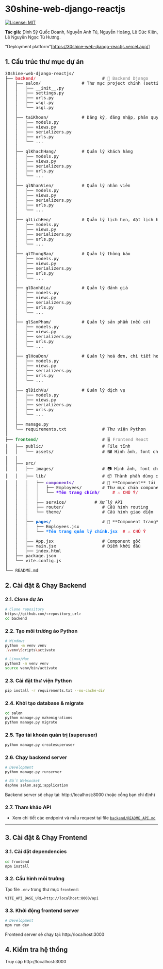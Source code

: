 # 30shine-web-django-reactjs

[![License: MIT](https://img.shields.io/badge/License-MIT-yellow.svg)](https://opensource.org/licenses/MIT)

**Tác giả:** Đinh Sỹ Quốc Doanh, Nguyễn Anh Tú, Nguyễn Hoàng, Lê Đức Kiên, Lê Nguyễn Ngọc Tú Hương.

"Deployment platform"[https://30shine-web-django-reactjs.vercel.app/]

## 1. Cấu trúc thư mục dự án

<pre>
30shine-web-django-reactjs/
├── <span style="color:#d73a49; font-weight:bold;">backend/</span>                          # <span style="color:gray;">💾 Backend Django</span>
│   ├── salon/                # Thư mục project chính (settings, urls, wsgi, asgi)
│   │   ├── __init__.py
│   │   ├── settings.py
│   │   ├── urls.py
│   │   ├── wsgi.py
│   │   └── asgi.py
│   │
│   ├── taiKhoan/             # Đăng ký, đăng nhập, phân quyền
│   │   ├── models.py
│   │   ├── views.py
│   │   ├── serializers.py
│   │   ├── urls.py
│   │   └── ...
│   │
│   ├── qlKhachHang/          # Quản lý khách hàng
│   │   ├── models.py
│   │   ├── views.py
│   │   ├── serializers.py
│   │   ├── urls.py
│   │   └── ...
│   │
│   ├── qlNhanVien/           # Quản lý nhân viên
│   │   ├── models.py
│   │   ├── views.py
│   │   ├── serializers.py
│   │   ├── urls.py
│   │   └── ...
│   │
│   ├── qlLichHen/            # Quản lý lịch hẹn, đặt lịch hẹn
│   │   ├── models.py
│   │   ├── views.py
│   │   ├── serializers.py
│   │   ├── urls.py
│   │   └── ...
│   │
│   ├── qlThongBao/           # Quản lý thông báo
│   │   ├── models.py
│   │   ├── views.py
│   │   ├── serializers.py
│   │   ├── urls.py
│   │   └── ...
│   │
│   ├── qlDanhGia/            # Quản lý đánh giá
│   │   ├── models.py
│   │   ├── views.py
│   │   ├── serializers.py
│   │   ├── urls.py
│   │   └── ...
│   │
│   ├── qlSanPham/            # Quản lý sản phẩm (nếu có)
│   │   ├── models.py
│   │   ├── views.py
│   │   ├── serializers.py
│   │   ├── urls.py
│   │   └── ...
│   │
│   ├── qlHoaDon/             # Quản lý hoá đơn, chi tiết hoá đơn
│   │   ├── models.py
│   │   ├── views.py
│   │   ├── serializers.py
│   │   ├── urls.py
│   │   └── ...
│   │
│   ├── qlDichVu/             # Quản lý dịch vụ
│   │   ├── models.py
│   │   ├── views.py
│   │   ├── serializers.py
│   │   ├── urls.py
│   │   └── ...
│   │
│   ├── manage.py
│   └── requirements.txt              # Thư viện Python
│
├── <span style="color:#22863a; font-weight:bold;">frontend/</span>                         # <span style="color:gray;">🖥️ Frontend React</span>
│   ├── public/                       # File tĩnh
│   │   └── assets/                   # 🖼️ Hình ảnh, font chữ chung 
│   │   
│   ├── src/
│   │   ├── images/                   # 📷 Hình ảnh, font chữ private
│   │   ├── lib/                      # 📦 Thành phần dùng chung
│   │   │   ├── <span style="color:#6f42c1; font-weight:bold;">components/</span>           # 🧩 **Component** tái sử dụng ⚠️
│   │   │   │   ├── Employees/        # Thư mục chứa component phục vụ trang Employees
│   │   │   │   └── <span style="color:#5805f0; font-weight:bold;">*Tên trang chính/</span>     <span style="color:#d73a49; font-weight:bold;"># ⚠️ CHÚ Ý/</span>
│   │   │   │ 
│   │   │   ├── service/           # Xử lý API
│   │   │   ├── router/               # Cấu hình routing
│   │   │   └── theme/                # Cấu hình giao diện
│   │   │   
│   │   ├── <span style="color:#005cc5; font-weight:bold;">pages/</span>                    # 📄 **Component trang**, trang chính của các trang quản lý ⚠️
│   │   │   ├── Employees.jsx 
│   │   │   └── <span style="color:#057aff; font-weight:bold;">*Tên trang quản lý chính.jsx</span>  <span style="color:#d73a49; font-weight:bold;"># ⚠️ CHÚ Ý</span>
│   │   │   
│   │   ├── App.jsx                   # Component gốc
│   │   ├── main.jsx                  # Điểm khởi đầu
│   │   ├── index.html
│   ├── package.json
│   └── vite.config.js
│
└── README.md
</pre>

## 2. Cài đặt & Chạy Backend
### 2.1. Clone dự án
```bash
# Clone repository
https://github.com/<repository_url>
cd backend
```

### 2.2. Tạo môi trường ảo Python
```bash
# Windows
python -m venv venv
.\venv\Scripts\activate

# Linux/Mac
python3 -m venv venv
source venv/bin/activate
```

### 2.3. Cài đặt thư viện Python
```bash
pip install -r requirements.txt --no-cache-dir
```

### 2.4. Khởi tạo database & migrate
```bash
cd salon
python manage.py makemigrations
python manage.py migrate
```

### 2.5. Tạo tài khoản quản trị (superuser)
```bash
python manage.py createsuperuser
```

### 2.6. Chạy backend server
```bash
# Development
python manage.py runserver

# Bắt Websocket 
daphne salon.asgi:application
```
Backend server sẽ chạy tại: http://localhost:8000 (hoặc cổng bạn chỉ định)

### 2.7. Tham khảo API
- Xem chi tiết các endpoint và mẫu request tại file [`backend/README_API.md`](backend/README_API.md)

---

## 3. Cài đặt & Chạy Frontend
### 3.1. Cài đặt dependencies
```bash
cd frontend
npm install
```

### 3.2. Cấu hình môi trường
Tạo file `.env` trong thư mục `frontend`:
```env
VITE_API_BASE_URL=http://localhost:8000/api
```

### 3.3. Khởi động frontend server
```bash
# Development
npm run dev
```
Frontend server sẽ chạy tại: http://localhost:3000

## 4. Kiểm tra hệ thống
Truy cập http://localhost:3000
